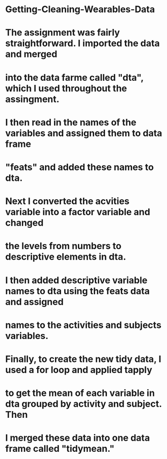 # Getting-Cleaning-Wearables-Data

# The assignment was fairly straightforward. I imported the data and merged
# into the data farme called "dta", which I used throughout the assingment.

# I then read in the names of the variables and assigned them to data frame
# "feats" and added these names to dta.

# Next I converted the acvities variable into a factor variable and changed 
# the levels from numbers to descriptive elements in dta.

# I then added descriptive variable names to dta using the feats data and assigned 
# names to the activities and subjects variables.

# Finally, to create the new tidy data, I used a for loop and applied tapply
# to get the mean of each variable in dta grouped by activity and subject. Then
# I merged these data into one data frame called "tidymean."

